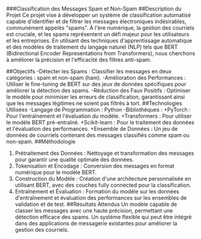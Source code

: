 ###Classification des Messages Spam et Non-Spam
##Description du Projet
Ce projet vise à développer un système de classification automatisé capable d'identifier et de filtrer les messages électroniques indésirables, communément appelés "spams". À l'ère numérique, la gestion des courriels est cruciale, et les spams représentent un défi majeur pour les utilisateurs et les entreprises. En utilisant des techniques d'apprentissage automatique et des modèles de traitement du langage naturel (NLP) tels que BERT (Bidirectional Encoder Representations from Transformers), nous cherchons à améliorer la précision et l'efficacité des filtres anti-spam.

##Objectifs
-Détecter les Spams : Classifier les messages en deux catégories : spam et non-spam (ham).
-Amélioration des Performances : Utiliser le fine-tuning de BERT sur des jeux de données spécifiques pour améliorer la détection des spams.
-Réduction des Faux Positifs : Optimiser le modèle pour minimiser les erreurs de classification, garantissant ainsi que les messages légitimes ne soient pas filtrés à tort.
##Technologies Utilisées
-Langage de Programmation : Python
-Bibliothèques :
+PyTorch : Pour l'entraînement et l'évaluation du modèle.
+Transformers : Pour utiliser le modèle BERT pré-entraîné.
+Scikit-learn : Pour le traitement des données et l'évaluation des performances.
+Ensemble de Données : Un jeu de données de courriels contenant des messages classifiés comme spam ou non-spam.
##Méthodologie
1. Prétraitement des Données : Nettoyage et transformation des messages pour garantir une qualité optimale des données.
2. Tokenisation et Encodage : Conversion des messages en format numérique pour le modèle BERT.
3. Construction du Modèle : Création d'une architecture personnalisée en utilisant BERT, avec des couches fully connected pour la classification.
4. Entraînement et Évaluation : Formation du modèle sur les données d'entraînement et évaluation des performances sur les ensembles de validation et de test.
##Résultats Attendus
Un modèle capable de classer les messages avec une haute précision, permettant une détection efficace des spams.
Un système flexible qui peut être intégré dans des applications de messagerie existantes pour améliorer la gestion des courriels.

